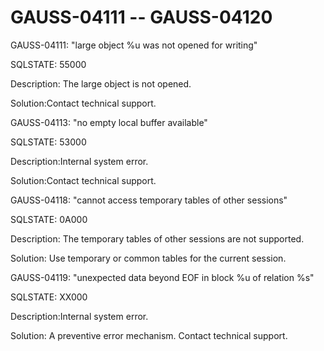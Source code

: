 # GAUSS-04111 -- GAUSS-04120<a name="EN-US_TOPIC_0302073095"></a>

GAUSS-04111: "large object %u was not opened for writing"

SQLSTATE: 55000

Description: The large object is not opened.

Solution:Contact technical support.

GAUSS-04113: "no empty local buffer available"

SQLSTATE: 53000

Description:Internal system error.

Solution:Contact technical support.

GAUSS-04118: "cannot access temporary tables of other sessions"

SQLSTATE: 0A000

Description: The temporary tables of other sessions are not supported.

Solution: Use temporary or common tables for the current session.

GAUSS-04119: "unexpected data beyond EOF in block %u of relation %s"

SQLSTATE: XX000

Description:Internal system error.

Solution: A preventive error mechanism. Contact technical support.

